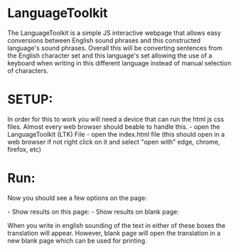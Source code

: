 # LanguageToolkit
The LanguageToolkit is a simple JS interactive webpage that allows easy conversions between English sound phrases and this constructed language's sound phrases. Overall this will be converting sentences from the English character set and this language's set allowing the use of a keyboard when writing in this different language instead of manual selection of characters.

<h1> SETUP: </h1>
In order for this to work you will need a device that can run the html js css files. Almost every web browser should beable to handle this.
- open the LanguageToolkit (LTK) File
- open the index.html file (this should open in a web browser if not right click on it and select "open with" edge, chrome, firefox, etc)

<h1> Run:</h1>
<p> Now you should see a few options on the page: <p>
- Show results on this page:
- Show results on blank page:

When you write in english sounding of the text in either of these boxes the translation will appear. However, blank page will open the translation in a new blank page which can be used for printing.
